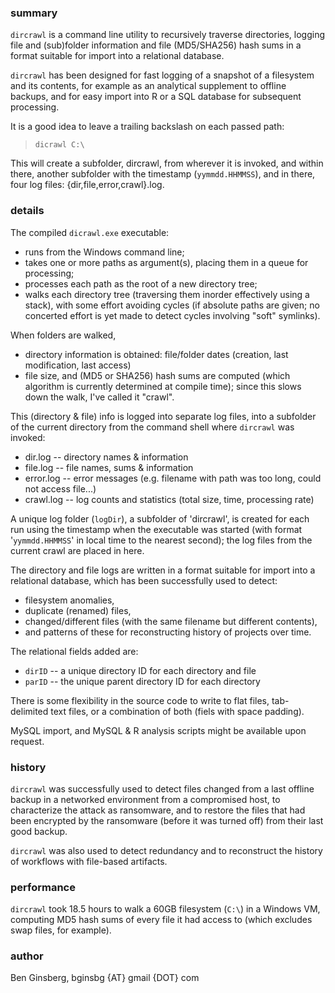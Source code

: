 ### summary

`dircrawl` is a command line utility to recursively traverse directories,
logging file and (sub)folder information and file (MD5/SHA256) hash sums
in a format suitable for import into a relational database.

`dircrawl` has been designed for fast logging of a snapshot of a filesystem
and its contents, for example as an analytical supplement to offline backups,
and for easy import into R or a SQL database for subsequent processing.

It is a good idea to leave a trailing backslash on each passed path:
> `dicrawl C:\`

This will create a subfolder, dircrawl, from wherever it is invoked,
and within there, another subfolder with the timestamp (`yymmdd.HHMMSS`),
and in there, four log files: {dir,file,error,crawl}.log.

### details

The compiled `dicrawl.exe` executable:
  * runs from the Windows command line;
  * takes one or more paths as argument(s), placing them in a queue for processing;
  * processes each path as the root of a new directory tree;
  * walks each directory tree (traversing them inorder effectively using a stack),
    with some effort avoiding cycles (if absolute paths are given;
    no concerted effort is yet made to detect cycles involving "soft" symlinks).

When folders are walked,
  * directory information is obtained:
    file/folder dates (creation, last modification, last access)
  * file size, and (MD5 or SHA256) hash sums are computed
    (which algorithm is currently determined at compile time);
    since this slows down the walk, I've called it "crawl".

This (directory & file) info is logged into separate log files,
into a subfolder of the current directory from the command shell
where `dircrawl` was invoked:
  * dir.log   -- directory names & information
  * file.log  -- file names, sums & information
  * error.log -- error messages (e.g. filename with path was too long, could not access file...)
  * crawl.log -- log counts and statistics (total size, time, processing rate)

A unique log folder (`logDir`), a subfolder of 'dircrawl', is created
for each run using the timestamp when the executable was started
(with format '`yymmdd.HHMMSS`' in local time to the nearest second);
the log files from the current crawl are placed in here.

The directory and file logs are written in a format suitable for import
into a relational database, which has been successfully used to detect:
  * filesystem anomalies,
  * duplicate (renamed) files,
  * changed/different files (with the same filename but different contents),
  * and patterns of these for reconstructing history of projects over time.

The relational fields added are:
  * `dirID` -- a unique directory ID for each directory and file
  * `parID` -- the unique parent directory ID for each directory

There is some flexibility in the source code to write to flat files,
tab-delimited text files, or a combination of both (fiels with space padding).

MySQL import, and MySQL & R analysis scripts might be available upon request.

### history

`dircrawl` was successfully used to detect files changed from a
last offline backup in a networked environment from a compromised host,
to characterize the attack as ransomware, and to restore the files
that had been encrypted by the ransomware (before it was turned off)
from their last good backup.

`dircrawl` was also used to detect redundancy and to reconstruct
the history of workflows with file-based artifacts.

### performance

`dircrawl` took 18.5 hours to walk a 60GB filesystem (`C:\`) in a
Windows VM, computing MD5 hash sums of every file it had access to
(which excludes swap files, for example).

### author

Ben Ginsberg, bginsbg {AT} gmail {DOT} com

